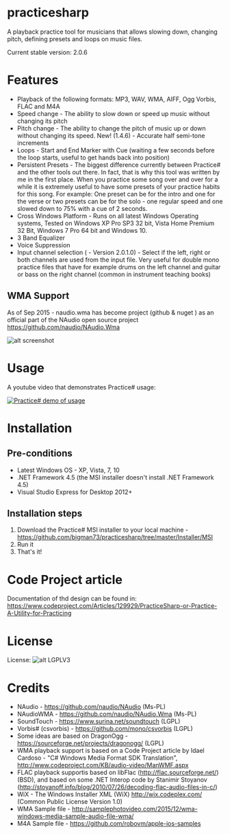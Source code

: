 # practicesharp
A playback practice tool for musicians that allows slowing down, changing pitch, defining presets and loops on music files.

Current stable version: 2.0.6

# Features
* Playback of the following formats: MP3, WAV, WMA, AIFF, Ogg Vorbis, FLAC and M4A
* Speed change - The ability to slow down or speed up music without changing its pitch
* Pitch change - The ability to change the pitch of music up or down without changing its speed. New! (1.4.6) - Accurate half semi-tone increments
* Loops - Start and End Marker with Cue (waiting a few seconds before the loop starts, useful to get hands back into position)
* Persistent Presets - The biggest difference currently between Practice# and the other tools out there. In fact, that is why this tool was written by me in the first place. When you practice some song over and over for a while it is extremely useful to have some presets of your practice habits for this song. For example: One preset can be for the intro and one for the verse or two presets can be for the solo - one regular speed and one slowed down to 75% with a cue of 2 seconds.
* Cross Windows Platform - Runs on all latest Windows Operating systems, Tested on Windows XP Pro SP3 32 bit, Vista Home Premium 32 Bit, Windows 7 Pro 64 bit and Windows 10.
* 3 Band Equalizer
* Voice Suppression
* Input channel selection (<NEW> - Version 2.0.1.0) - Select if the left, right or both channels are used from the input file. Very useful for double mono practice files that have for example drums on the left channel and guitar or bass on the right channel (common in instrument teaching books)

## WMA Support
As of Sep 2015 - naudio.wma has become project (github & nuget ) as an official part of the NAudio open source project
https://github.com/naudio/NAudio.Wma

![alt screenshot](https://github.com/bigman73/practicesharp/blob/master/Docs/Practice%23_ScreenShot.png)


# Usage
A youtube video that demonstrates Practice# usage:

[![Practice# demo of usage](https://img.youtube.com/vi/rqWr7BJjhx8/0.jpg)](https://www.youtube.com/watch?v=rqWr7BJjhx8)

# Installation
## Pre-conditions
* Latest Windows OS - XP, Vista, 7, 10
* .NET Framework 4.5 (the MSI installer doesn't install .NET Framework 4.5)
* Visual Studio Express for Desktop 2012+

## Installation steps
1. Download the Practice# MSI installer to your local machine - https://github.com/bigman73/practicesharp/tree/master/Installer/MSI
2. Run it
3. That's it!

# Code Project article
Documentation of thd design can be found in:
https://www.codeproject.com/Articles/129929/PracticeSharp-or-Practice-A-Utility-for-Practicing

# License 
License: ![alt LGPLV3](https://www.gnu.org/graphics/lgplv3-147x51.png)

# Credits
* NAudio - https://github.com/naudio/NAudio (Ms-PL)
* NAudioWMA - https://github.com/naudio/NAudio.Wma (Ms-PL)
* SoundTouch - https://www.surina.net/soundtouch (LGPL)
* Vorbis# (csvorbis) - https://github.com/mono/csvorbis (LGPL) 
* Some ideas are based on DragonOgg - https://sourceforge.net/projects/dragonogg/ (LGPL)
* WMA playback support is based on a Code Project article by Idael Cardoso - "C# Windows Media Format SDK Translation", http://www.codeproject.com/KB/audio-video/ManWMF.aspx 
* FLAC playback supportis based on libFlac (http://flac.sourceforge.net/) (BSD), and based on some .NET Interop code by Stanimir Stoyanov (http://stoyanoff.info/blog/2010/07/26/decoding-flac-audio-files-in-c/)
* WiX - The Windows Installer XML (WiX) http://wix.codeplex.com/ (Common Public License Version 1.0)
* WMA Sample file - http://samplephotovideo.com/2015/12/wma-windows-media-sample-audio-file-wma/
* M4A Sample file - https://github.com/robovm/apple-ios-samples
